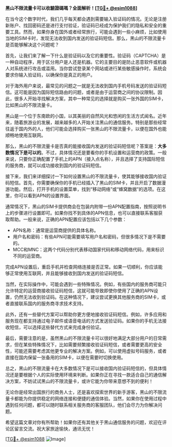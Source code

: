 **黑山不限流量卡可以收驗證碼嗎？全面解析！[[TG💪+ @esim1088](https://t.me/s/esim1088)]**

在当今这个数字时代，我们几乎每天都会遇到需要输入验证码的情况。无论是注册新账户、找回密码还是进行支付验证，验证码已经成为保护我们的隐私和安全的重要工具。然而，如果你身在国外或者经常旅行，可能会遇到一些小麻烦，比如使用当地的SIM卡时，发现无法收到国内发送的验证码短信。那么，黑山的不限流量卡是否能够解决这个问题呢？

首先，让我们来了解一下什么是验证码以及它的重要性。验证码（CAPTCHA）是一种自动程序，用于区分用户是人还是机器。它的主要目的是防止恶意软件或机器人对系统进行攻击或滥用。当你尝试登录某个网站或进行某些敏感操作时，系统会要求你输入验证码，以确保你是真正的用户。

对于海外用户来说，最常见的问题之一就是无法收到国内手机号码发送的验证码短信。这可能是因为国际短信路由的问题，或者是由于运营商之间的协议限制。因此，很多人开始寻找解决方案，其中一种常见的选择就是购买一张外国的SIM卡，比如黑山的不限流量卡。

黑山是一个位于东南欧的小国，以其美丽的自然风光和悠闲的生活方式闻名。近年来，随着旅游业的发展，越来越多的人开始关注黑山的通信服务。特别是那些经常往返于国内外的人，他们可能会选择购买一张黑山的不限流量卡，以便在国外也能顺畅地使用互联网。

那么，黑山的不限流量卡是否真的能接收国内发送的验证码短信呢？答案是：**大多数情况下是可以的**。不过，具体情况还是要看你的手机设置和运营商的政策。一般来说，只要你正确配置了手机上的APN（接入点名称），并且选择了支持国际短信的服务商，就可以成功接收到国内的验证码短信。

接下来，我们来详细探讨一下如何设置黑山的不限流量卡，使其能够接收国内验证码短信。首先，你需要确保你的手机已经插入了黑山的SIM卡，并且开启了数据漫游功能。然后，打开手机的设置菜单，找到“移动网络”或“蜂窝数据”的选项。在这里，你可以看到APN的设置界面。

通常情况下，黑山的SIM卡提供商会在包装内附带一份APN配置指南，按照说明书上的步骤进行设置即可。如果你找不到具体的APN信息，也可以直接联系客服获取帮助。一般来说，正确的APN配置应该包括以下几个参数：

- APN名称：通常是运营商提供的具体名称。
- 用户名和密码：有些APN可能需要填写用户名和密码，但很多情况下是不需要的。
- MCC和MNC：这两个代码分别代表移动国家代码和移动网络代码，用来标识不同的运营商。

完成APN设置后，重启手机并检查网络连接是否正常。如果一切顺利，你应该能够正常使用互联网，并且能够接收到国内发送的验证码短信。

当然，在实际操作中，可能会遇到一些特殊情况。例如，有些国内的服务商可能只允许特定的运营商接收验证码短信，这就可能导致即使你使用了正确的APN设置，仍然无法收到验证码。在这种情况下，建议尝试更换其他服务商的SIM卡，或者直接联系国内的服务商寻求技术支持。

此外，还有一些替代方案可以帮助你更方便地接收验证码短信。例如，许多应用和服务现在都支持通过电子邮件或语音电话的方式发送验证码。如果你的手机无法接收短信，可以选择这些替代方式来完成身份验证。

最后，需要注意的是，虽然黑山的不限流量卡可以很好地满足大部分用户的日常需求，但在某些特殊情况下，比如需要频繁接收验证码短信，或者需要更高的安全性，可能还需要考虑其他更专业的解决方案。例如，可以使用虚拟号码服务，或者直接在国内保留一张备用的SIM卡，以便在需要时切换使用。

总之，黑山的不限流量卡在大多数情况下是可以接收国内验证码短信的，但具体情况还是要根据个人的实际使用环境来判断。如果你正在寻找一款适合自己的通信解决方案，不妨试试黑山的不限流量卡，或许它能为你带来意想不到的便利！

无论你是经常出国旅行的商务人士，还是喜欢探索世界的新手游客，黑山的不限流量卡都能为你提供稳定的网络连接和便捷的通信体验。当然，如果你在使用过程中遇到任何问题，都可以随时联系相关服务商的客服团队，他们会尽力为你解决问题。

希望这篇文章对你有所帮助！如果你还有其他关于黑山通信服务的问题，欢迎在评论区留言交流。祝大家旅途愉快，通讯无忧！

[[TG💪+ @esim1088](https://t.me/s/esim1088) ![Image](https://i.postimg.cc/4NQfJmqS/Snipaste-2025-05-13-00-14-12.png)]